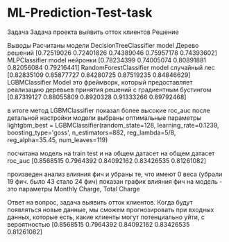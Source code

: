 # ML-Prediction-Test-task

Задача 
Задача проекта выявить отток клиентов Решение 

Выводы
Расчитаны модели DecisionTreeClassifier model Дерево решений [0.72519026 0.72401826 0.74389046 0.75957178 0.74393602] MLPClassifier model нейронки [0.78234399 0.74005074 0.80891881 0.82056084 0.79216441] RandomForestClassifier model случайный лес [0.82835109 0.85877727 0.84280725 0.87519235 0.84846629] LGBMClassifier Model это фреймворк, который предоставляет реализацию деревьев принятия решений с градиентным бустингом [0.87319127 0.88055809 0.8920328 0.91333266 0.89792468]

в итоге метод LGBMClassifier показал более высокие roc_auc после детальной настройки модели выбраны оптимальные параметры lightgbm_best = LGBMClassifier(random_state=128, learning_rate=0.1239, boosting_type='goss', n_estimators=882, reg_lambda=5/8, reg_alpha=35.45, num_leaves=119)

посчитана модель на train test и на общем датасет на общем датасет roc_auc [0.8568515 0.7964392 0.84092162 0.83426535 0.81261082]

произведен анализ влияния фич и убраны те, что имеют 0 веса (убрали 19 фич. было 43 стало 24 фич) показан график влияния фич на модель - это параметры Monthly Charge, Total Charge

Ответ на вопрос, задача выявить отток клиентов. Когда будут появляться новые данные, мы сможем прогнозировать при входных данных, которые есть, какие клиенты могут потенциально уйти, с вероятностью [0.8568515 0.7964392 0.84092162 0.83426535 0.81261082]

